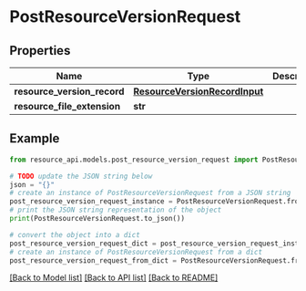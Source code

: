# PostResourceVersionRequest


## Properties

Name | Type | Description | Notes
------------ | ------------- | ------------- | -------------
**resource_version_record** | [**ResourceVersionRecordInput**](ResourceVersionRecordInput.md) |  | 
**resource_file_extension** | **str** |  | 

## Example

```python
from resource_api.models.post_resource_version_request import PostResourceVersionRequest

# TODO update the JSON string below
json = "{}"
# create an instance of PostResourceVersionRequest from a JSON string
post_resource_version_request_instance = PostResourceVersionRequest.from_json(json)
# print the JSON string representation of the object
print(PostResourceVersionRequest.to_json())

# convert the object into a dict
post_resource_version_request_dict = post_resource_version_request_instance.to_dict()
# create an instance of PostResourceVersionRequest from a dict
post_resource_version_request_from_dict = PostResourceVersionRequest.from_dict(post_resource_version_request_dict)
```
[[Back to Model list]](../README.md#documentation-for-models) [[Back to API list]](../README.md#documentation-for-api-endpoints) [[Back to README]](../README.md)


